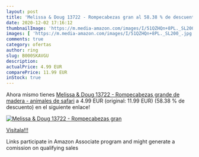 ```yaml
---
layout: post
title: 'Melissa & Doug 13722 - Rompecabezas gran al 58.38 % de descuento'
date: 2020-12-02 17:16:12
thumbnailImage: 'https://m.media-amazon.com/images/I/51QZHQn+8PL._SL200_.jpg'
images: [ 'https://m.media-amazon.com/images/I/51QZHQn+8PL._SL200_.jpg' ]
comments: true
category: ofertas
author: ring
slug: B000SKAVGU
description:
actualPrice: 4.99 EUR
comparePrice: 11.99 EUR
inStock: true
---
```


Ahora mismo tienes [Melissa & Doug 13722 - Rompecabezas grande de madera - animales de safari](https://www.amazon.es/dp/B000SKAVGU/?tag=tolees-21) a 4.99 EUR (original: 11.99 EUR) (58.38 %  de descuento) en el siguiente enlace!

[![Melissa & Doug 13722 - Rompecabezas gran](https://m.media-amazon.com/images/I/51QZHQn+8PL._SL200_.jpg)](https://www.amazon.es/dp/B000SKAVGU/?tag=tolees-21)

[Visítala!!!](https://www.amazon.es/dp/B000SKAVGU/?tag=tolees-21)

Links participate in Amazon Associate program and might generate a comission on qualifying sales
